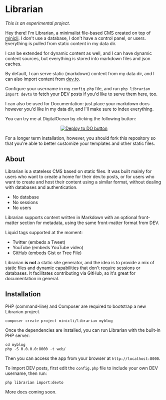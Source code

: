 # Librarian
_This is an experimental project._

Hey there! I'm Librarian, a minimalist file-based CMS created on top of [minicli](https://github.com/minicli/minicli). I don't use a database, I don't have a control panel, or users. 
Everything is pulled from static content in my data dir.

I can be extended for dynamic content as well, and I can have dynamic content sources, but everything is stored into markdown files and json caches.

By default, I can serve static (markdown) content from my data dir, and I can also import content from [dev.to](https://dev.to). 

Configure your username in my `config.php` file, and run `php librarian import devto` to fetch your DEV posts if you'd like to serve them here, too.

I can also be used for Documentation: just place your markdown docs however you'd like in my data dir, and I'll make sure to index everything.

You can try me at DigitalOcean by clicking the following button:

<p align="center">
<a title="Deploy this application to DigitalOceans App Platform in a few clicks!" href="https://cloud.digitalocean.com/apps/new?repo=https://github.com/minicli/librarian/tree/main"><img src="https://mp-assets1.sfo2.digitaloceanspaces.com/deploy-to-do/do-btn-blue.svg" alt="Deploy to DO button"></a>
</p>

For a longer term installation, however, you should fork this repository so that you're able to better customize your templates and other static files.
## About

Librarian is a stateless CMS based on static files. It was built mainly for users who want to create a home for their dev.to posts, or for users who want to create and host their content using a similar format, without dealing with databases and authentication.

* No database
* No sessions
* No users

Librarian supports content written in Markdown with an optional front-matter section for metadata, using the same front-matter format from DEV.

Liquid tags supported at the moment:

* Twitter (embeds a Tweet)
* YouTube (embeds YouTube video)
* GitHub (embeds Gist or Tree File)

Librarian **is not** a static site generator, and the idea is to provide a mix of static files and dynamic capabilities that don't require sessions or databases.
It facilitates contributing via GitHub, so it's great for documentation in general.

## Installation

PHP (command-line) and Composer are required to bootstrap a new Librarian project.

```command
composer create-project minicli/librarian myblog
```

Once the dependencies are installed, you can run Librarian with the built-in PHP server:

```command
cd myblog
php -S 0.0.0.0:8000 -t web/
```

Then you can access the app from your browser at `http://localhost:8000`.

To import DEV posts, first edit the `config.php` file to include your own DEV username, then run:

```command
php librarian import:devto
```

More docs coming soon.